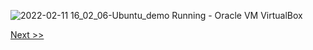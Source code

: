 ![2022-02-11 16_02_06-Ubuntu_demo  Running  - Oracle VM VirtualBox](https://user-images.githubusercontent.com/55657279/153584812-da000ea8-ae9a-43c1-94d7-5548b0c080d5.png)

[Next >>](/1_installing_Linux/29.md)
